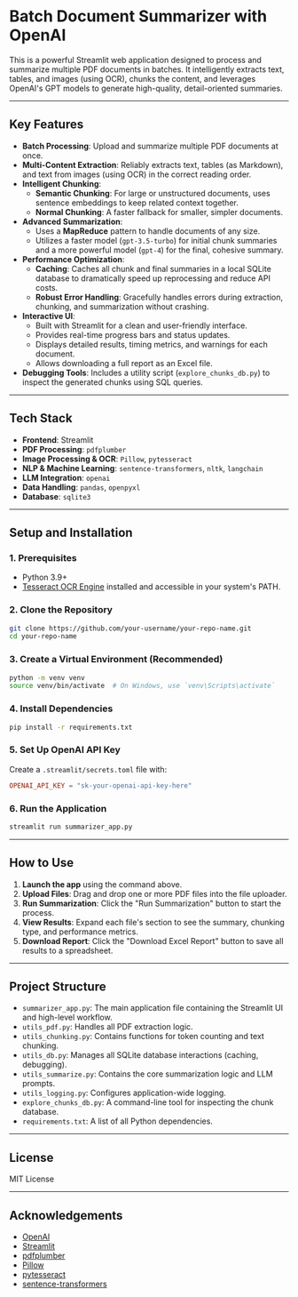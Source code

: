 # Batch Document Summarizer with OpenAI

This is a powerful Streamlit web application designed to process and summarize multiple PDF documents in batches. It intelligently extracts text, tables, and images (using OCR), chunks the content, and leverages OpenAI's GPT models to generate high-quality, detail-oriented summaries.

---

## Key Features

- **Batch Processing**: Upload and summarize multiple PDF documents at once.
- **Multi-Content Extraction**: Reliably extracts text, tables (as Markdown), and text from images (using OCR) in the correct reading order.
- **Intelligent Chunking**:
    - **Semantic Chunking**: For large or unstructured documents, uses sentence embeddings to keep related context together.
    - **Normal Chunking**: A faster fallback for smaller, simpler documents.
- **Advanced Summarization**:
    - Uses a **MapReduce** pattern to handle documents of any size.
    - Utilizes a faster model (`gpt-3.5-turbo`) for initial chunk summaries and a more powerful model (`gpt-4`) for the final, cohesive summary.
- **Performance Optimization**:
    - **Caching**: Caches all chunk and final summaries in a local SQLite database to dramatically speed up reprocessing and reduce API costs.
    - **Robust Error Handling**: Gracefully handles errors during extraction, chunking, and summarization without crashing.
- **Interactive UI**:
    - Built with Streamlit for a clean and user-friendly interface.
    - Provides real-time progress bars and status updates.
    - Displays detailed results, timing metrics, and warnings for each document.
    - Allows downloading a full report as an Excel file.
- **Debugging Tools**: Includes a utility script (`explore_chunks_db.py`) to inspect the generated chunks using SQL queries.

---

## Tech Stack

- **Frontend**: Streamlit
- **PDF Processing**: `pdfplumber`
- **Image Processing & OCR**: `Pillow`, `pytesseract`
- **NLP & Machine Learning**: `sentence-transformers`, `nltk`, `langchain`
- **LLM Integration**: `openai`
- **Data Handling**: `pandas`, `openpyxl`
- **Database**: `sqlite3`

---

## Setup and Installation

### 1. Prerequisites

- Python 3.9+
- [Tesseract OCR Engine](https://github.com/tesseract-ocr/tesseract#installing-tesseract) installed and accessible in your system's PATH.

### 2. Clone the Repository

```bash
git clone https://github.com/your-username/your-repo-name.git
cd your-repo-name
```

### 3. Create a Virtual Environment (Recommended)

```bash
python -m venv venv
source venv/bin/activate  # On Windows, use `venv\Scripts\activate`
```

### 4. Install Dependencies

```bash
pip install -r requirements.txt
```

### 5. Set Up OpenAI API Key

Create a `.streamlit/secrets.toml` file with:

```toml
OPENAI_API_KEY = "sk-your-openai-api-key-here"
```

### 6. Run the Application

```bash
streamlit run summarizer_app.py
```

---

## How to Use

1. **Launch the app** using the command above.
2. **Upload Files**: Drag and drop one or more PDF files into the file uploader.
3. **Run Summarization**: Click the "Run Summarization" button to start the process.
4. **View Results**: Expand each file's section to see the summary, chunking type, and performance metrics.
5. **Download Report**: Click the "Download Excel Report" button to save all results to a spreadsheet.

---

## Project Structure

- `summarizer_app.py`: The main application file containing the Streamlit UI and high-level workflow.
- `utils_pdf.py`: Handles all PDF extraction logic.
- `utils_chunking.py`: Contains functions for token counting and text chunking.
- `utils_db.py`: Manages all SQLite database interactions (caching, debugging).
- `utils_summarize.py`: Contains the core summarization logic and LLM prompts.
- `utils_logging.py`: Configures application-wide logging.
- `explore_chunks_db.py`: A command-line tool for inspecting the chunk database.
- `requirements.txt`: A list of all Python dependencies.

---

## License

MIT License

---

## Acknowledgements

- [OpenAI](https://openai.com/)
- [Streamlit](https://streamlit.io/)
- [pdfplumber](https://github.com/jsvine/pdfplumber)
- [Pillow](https://python-pillow.org/)
- [pytesseract](https://github.com/madmaze/pytesseract)
- [sentence-transformers](https://www.sbert.net/)
